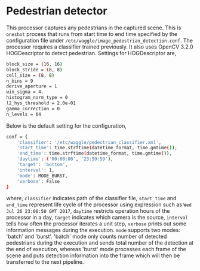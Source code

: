 # Pedestrian detector

This processor captures any pedestrians in the captured scene. This is ```oneshot``` process that runs from start time to end time specified by the configuration file under ```/etc/waggle/image_pedestrian_detection.conf```. The processor requires a classifier trained previously. It also uses OpenCV 3.2.0 HOGDescriptor to detect pedestrian. Settings for HOGDescriptor are,

```bash
block_size = (16, 16)
block_stride = (8, 8)
cell_size = (8, 8)
n_bins = 9
derive_aperture = 1
win_sigma = 4.
histogram_norm_type = 0
l2_hys_threshold = 2.0e-01
gamma_correction = 0
n_levels = 64
```

Below is the default setting for the configuration,

```bash
conf = {
    'classifier': '/etc/waggle/pedestrian_classifier.xml',
    'start_time': time.strftime(datetime_format, time.gmtime()),
    'end_time': time.strftime(datetime_format, time.gmtime()),
    'daytime': ('00:00:00', '23:59:59'),
    'target': 'bottom',
    'interval': 1,
    'mode': MODE_BURST,
    'verbose': False
}
```
where, ```classifier``` indicates path of the classifier file, ```start_time``` and ```end_time``` represent life cycle of the processor using expression such as ```Wed Jul 26 23:06:50 GMT 2017```, ```daytime``` restricts operation hours of the processor in a day, ```target``` indicates which camera is the source, ```interval``` tells how often the processor iterates a unit step, ```verbose``` prints out some information messages during the execution. ```mode``` supports two modes: 'batch' and 'burst'. 'batch' mode only counts number of detected pedestrians during the execution and sends total number of the detection at the end of execution, whereas 'burst' mode processes each frame of the scene and puts detection information into the frame which will then be transferred to the next pipeline.